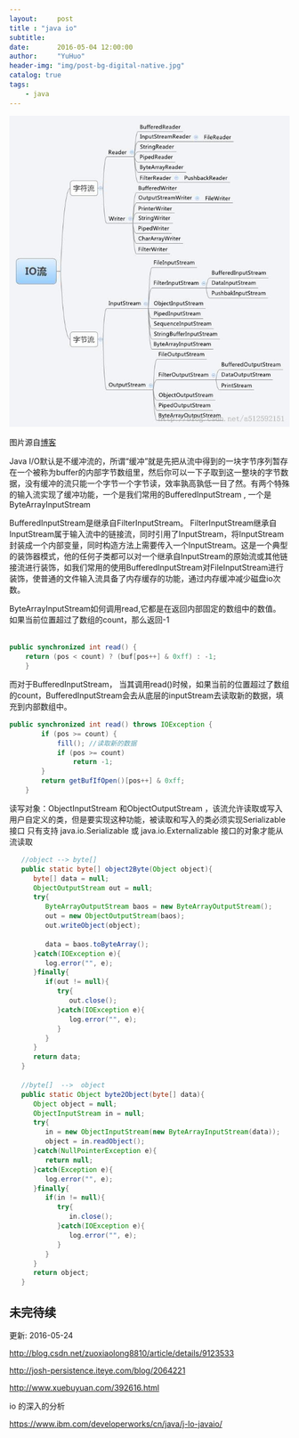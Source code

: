 ```yaml
---
layout:     post
title : "java io"
subtitle:   
date:       2016-05-04 12:00:00
author:     "YuHuo"
header-img: "img/post-bg-digital-native.jpg"
catalog: true
tags:
    - java
---
```



![io](/img/java/java-io-class.jpg)

  图片源自[博客](http://davidisok.iteye.com/blog/2106489) 


Java I/O默认是不缓冲流的，所谓“缓冲”就是先把从流中得到的一块字节序列暂存在一个被称为buffer的内部字节数组里，然后你可以一下子取到这一整块的字节数据，没有缓冲的流只能一个字节一个字节读，效率孰高孰低一目了然。有两个特殊的输入流实现了缓冲功能，一个是我们常用的BufferedInputStream , 一个是ByteArrayInputStream


BufferedInputStream是继承自FilterInputStream。
FilterInputStream继承自InputStream属于输入流中的链接流，同时引用了InputStream，将InputStream封装成一个内部变量，同时构造方法上需要传入一个InputStream。这是一个典型的装饰器模式，他的任何子类都可以对一个继承自InputStream的原始流或其他链接流进行装饰，如我们常用的使用BufferedInputStream对FileInputStream进行装饰，使普通的文件输入流具备了内存缓存的功能，通过内存缓冲减少磁盘io次数。


ByteArrayInputStream如何调用read,它都是在返回内部固定的数组中的数值。
如果当前位置超过了数组的count，那么返回-1

~~~ java  

public synchronized int read() {
    return (pos < count) ? (buf[pos++] & 0xff) : -1;
    }

~~~

而对于BufferedInputStream， 当其调用read()时候，如果当前的位置超过了数组的count，BufferedInputStream会去从底层的inputStream去读取新的数据，填充到内部数组中。

~~~ java 
public synchronized int read() throws IOException {
        if (pos >= count) {
            fill(); //读取新的数据
            if (pos >= count)
                return -1;
        }
        return getBufIfOpen()[pos++] & 0xff;
    }

~~~



读写对象：ObjectInputStream 和ObjectOutputStream ，该流允许读取或写入用户自定义的类，但是要实现这种功能，被读取和写入的类必须实现Serializable接口
只有支持 java.io.Serializable 或 java.io.Externalizable 接口的对象才能从流读取

~~~ java
   //object --> byte[]
   public static byte[] object2Byte(Object object){
      byte[] data = null;
      ObjectOutputStream out = null;
      try{
         ByteArrayOutputStream baos = new ByteArrayOutputStream();
         out = new ObjectOutputStream(baos);
         out.writeObject(object);

         data = baos.toByteArray();
      }catch(IOException e){
         log.error("", e);
      }finally{
         if(out != null){
            try{
               out.close();
            }catch(IOException e){
               log.error("", e);
            }
         }
      }
      return data;
   }

   //byte[]  -->  object 
   public static Object byte2Object(byte[] data){
      Object object = null;
      ObjectInputStream in = null;
      try{
         in = new ObjectInputStream(new ByteArrayInputStream(data));
         object = in.readObject();
      }catch(NullPointerException e){
         return null;
      }catch(Exception e){
         log.error("", e);
      }finally{
         if(in != null){
            try{
               in.close();
            }catch(IOException e){
               log.error("", e);
            }
         }
      }
      return object;
   }

~~~


## 未完待续
更新: 2016-05-24

http://blog.csdn.net/zuoxiaolong8810/article/details/9123533

http://josh-persistence.iteye.com/blog/2064221

http://www.xuebuyuan.com/392616.html


io 的深入的分析

https://www.ibm.com/developerworks/cn/java/j-lo-javaio/

